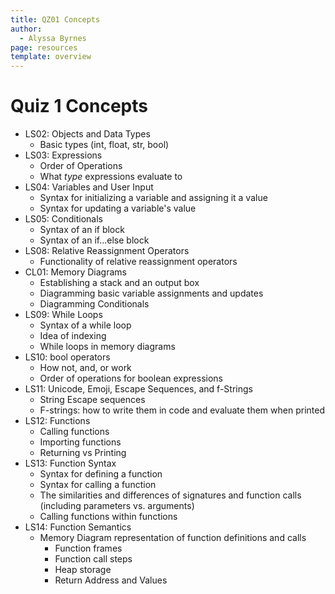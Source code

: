 ```yaml
---
title: QZ01 Concepts
author:
  - Alyssa Byrnes
page: resources
template: overview
---
```


# Quiz 1 Concepts
- LS02: Objects and Data Types
   - Basic types (int, float, str, bool)
- LS03: Expressions
   - Order of Operations
   - What *type* expressions evaluate to
- LS04: Variables and User Input
   - Syntax for initializing a variable and assigning it a value
   - Syntax for updating a variable's value
- LS05: Conditionals
   - Syntax of an if block
   - Syntax of an if...else block
- LS08: Relative Reassignment Operators
   - Functionality of relative reassignment operators
- CL01: Memory Diagrams
   - Establishing a stack and an output box
   - Diagramming basic variable assignments and updates
   - Diagramming Conditionals
- LS09: While Loops
  - Syntax of a while loop
  - Idea of indexing
  - While loops in memory diagrams
-  LS10: bool operators
   -  How not, and, or work
   -  Order of operations for boolean expressions
-  LS11: Unicode, Emoji, Escape Sequences, and f-Strings
   -  String Escape sequences
   -  F-strings: how to write them in code and evaluate them when printed
- LS12: Functions
  -  Calling functions
   -  Importing functions
   -  Returning vs Printing
- LS13: Function Syntax
   -  Syntax for defining a function
   -  Syntax for calling a function
   -  The similarities and differences of signatures and function calls (including parameters vs. arguments)
  -  Calling functions within functions
- LS14: Function Semantics
   -  Memory Diagram representation    of function definitions and calls
      -  Function frames
      -  Function call steps
      - Heap storage
      - Return Address and Values


